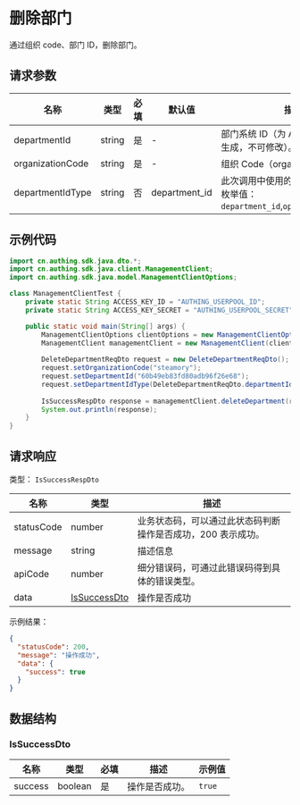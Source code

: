 # 删除部门

<!--
  警告⚠️：
  不要直接修改该文档，
  https://github.com/Authing/authing-docs-factory
  使用该项目进行生成
-->

<LastUpdated />

通过组织 code、部门 ID，删除部门。

## 请求参数

| 名称 | 类型 | 必填 | 默认值 | 描述 | 示例值 |
| ---- | ---- | ---- | ---- | ---- | ---- |
| departmentId | string | 是 | - | 部门系统 ID（为 Authing 系统自动生成，不可修改）。   | `60b49eb83fd80adb96f26e68` |
| organizationCode | string | 是 | - | 组织 Code（organizationCode）。   | `steamory` |
| departmentIdType | string | 否 | department_id | 此次调用中使用的部门 ID 的类型。  枚举值：`department_id`,`open_department_id` | `department_id` |


## 示例代码

```java
import cn.authing.sdk.java.dto.*;
import cn.authing.sdk.java.client.ManagementClient;
import cn.authing.sdk.java.model.ManagementClientOptions;

class ManagementClientTest {
    private static String ACCESS_KEY_ID = "AUTHING_USERPOOL_ID";
    private static String ACCESS_KEY_SECRET = "AUTHING_USERPOOL_SECRET";

    public static void main(String[] args) {
        ManagementClientOptions clientOptions = new ManagementClientOptions(ACCESS_KEY_ID, ACCESS_KEY_SECRET);
        ManagementClient managementClient = new ManagementClient(clientOptions);
    
        DeleteDepartmentReqDto request = new DeleteDepartmentReqDto();
        request.setOrganizationCode("steamory");
        request.setDepartmentId("60b49eb83fd80adb96f26e68");
        request.setDepartmentIdType(DeleteDepartmentReqDto.departmentIdType.DEPARTMENT_ID);
        
        IsSuccessRespDto response = managementClient.deleteDepartment(request);
        System.out.println(response);
    }
}
```



## 请求响应

类型： `IsSuccessRespDto`

| 名称 | 类型 | 描述 |
| ---- | ---- | ---- |
| statusCode | number | 业务状态码，可以通过此状态码判断操作是否成功，200 表示成功。 |
| message | string | 描述信息 |
| apiCode | number | 细分错误码，可通过此错误码得到具体的错误类型。 |
| data | <a href="#IsSuccessDto">IsSuccessDto</a> | 操作是否成功 |



示例结果：

```json
{
  "statusCode": 200,
  "message": "操作成功",
  "data": {
    "success": true
  }
}
```

## 数据结构


### <a id="IsSuccessDto"></a> IsSuccessDto

| 名称 | 类型 | 必填 | 描述 | 示例值 |
| ---- |  ---- | ---- | ---- | ---- |
| success | boolean | 是 | 操作是否成功。  |  `true` |



